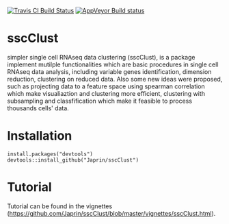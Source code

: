 [![Travis CI Build Status](https://travis-ci.org/Japrin/sscClust.svg?branch=master)](https://travis-ci.org/Japrin/sscClust)
[![AppVeyor Build status](https://ci.appveyor.com/api/projects/status/bx9kcptlomn93auf/branch/master?svg=true)](https://ci.appveyor.com/project/Japrin/sscclust/branch/master)

# sscClust
simpler single cell RNAseq data clustering (sscClust), is a package implement mutilple functionalities which are basic procedures in single cell RNAseq data analysis, including variable genes identification, dimension reduction, clustering on reduced data. Also some new ideas were proposed, such as projecting data to a feature space using spearman correlation which make visualiaztion and clustering more efficient, clustering with subsampling and classfification which make it feasible to process thousands cells' data.

# Installation
```
install.packages("devtools")
devtools::install_github("Japrin/sscClust")
```

# Tutorial
Tutorial can be found in the vignettes (https://github.com/Japrin/sscClust/blob/master/vignettes/sscClust.html).
